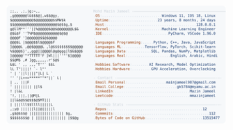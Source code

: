 <picture>
  <source srcset="https://raw.githubusercontent.com/mmazinjameel/mmazinjameel/main/dark_mode.svg?v=1753776986" media="(prefers-color-scheme: dark)">
  <img src="https://raw.githubusercontent.com/mmazinjameel/mmazinjameel/main/light_mode.svg?v=1753776986">
</picture>
